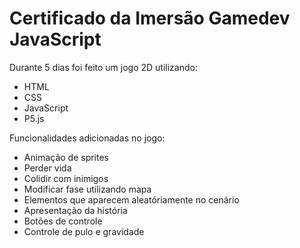 # Certificado da Imersão Gamedev JavaScript

Durante 5 dias foi feito um jogo 2D utilizando:
- HTML
- CSS
- JavaScript
- P5.js

Funcionalidades adicionadas no jogo:
- Animação de sprites
- Perder vida
- Colidir com inimigos
- Modificar fase utilizando mapa
- Elementos que aparecem aleatóriamente no cenário
- Apresentação da história
- Botões de controle
- Controle de pulo e gravidade 
